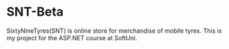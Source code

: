 # SNT-Beta
SixtyNineTyres(SNT) is online store for merchandise of mobile tyres. This is my project for the ASP.NET course at SoftUni.
